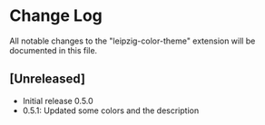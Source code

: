 # Change Log

All notable changes to the "leipzig-color-theme" extension will be documented in this file.

## [Unreleased]

- Initial release 0.5.0
- 0.5.1: Updated some colors and the description
